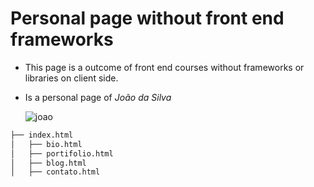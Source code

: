 # Personal page without front end frameworks

- This page is a outcome of front end courses without frameworks or libraries on client side. 
- Is a personal page of _João da Silva_ 

    ![joao](https://i.imgur.com/u4c10Xy.png)

```bash
├── index.html
│   ├── bio.html
│   ├── portifolio.html
│   ├── blog.html
│   ├── contato.html
```
